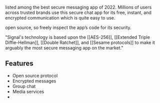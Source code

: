 listed among the best secure messaging app of 2022. Millions of users across trusted brands use this secure chat app for its free, instant, and encrypted communication which is quite easy to use.

open source, so freely inspect the app’s code for its security.

"Signal's technology is based upon the [[AES-256]], [[Extended Triple Diffie-Hellman]], [[Double Ratchet]], and [[Sesame protocols]] to make it arguably the most secure messaging app on the market."
## Features
- Open source protocol
- Encrypted messages
- Group chat
- Media services
- 